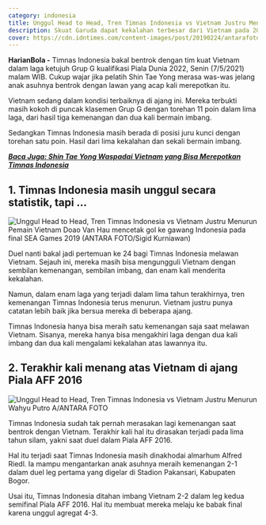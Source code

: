 ```yaml
---
category: indonesia
title: Unggul Head to Head, Tren Timnas Indonesia vs Vietnam Justru Menurun
description: Skuat Garuda dapat kekalahan terbesar dari Vietnam pada 2019
cover: https://cdn.idntimes.com/content-images/post/20190224/antarafoto-semifinal-indonesia-vietnam-240219-nym-1-d001a91e5d7650847c6bfcb04dd04719_600x400.jpg
---
```

**HarianBola -** Timnas Indonesia bakal bentrok dengan tim kuat Vietnam dalam laga ketujuh Grup G kualifikasi Piala Dunia 2022, Senin (7/5/2021) malam WIB. Cukup wajar jika pelatih Shin Tae Yong merasa was-was jelang anak asuhnya bentrok dengan lawan yang acap kali merepotkan itu.

Vietnam sedang dalam kondisi terbaiknya di ajang ini. Mereka terbukti masih kokoh di puncak klasemen Grup G dengan torehan 11 poin dalam lima laga, dari hasil tiga kemenangan dan dua kali bermain imbang. 

Sedangkan Timnas Indonesia masih berada di posisi juru kunci dengan torehan satu poin. Hasil dari lima kekalahan dan sekali bermain imbang.

***[Baca Juga: Shin Tae Yong Waspadai Vietnam yang Bisa Merepotkan Timnas Indonesia](https://www.idntimes.com/sport/soccer/ilyas-listianto-mujib-1/shin-tae-yong-waspadai-vietnam-yang-bisa-merepotkan-timnas-indonesia)***

## 1. Timnas Indonesia masih unggul secara statistik, tapi ...

![Unggul Head to Head, Tren Timnas Indonesia vs Vietnam Justru Menurun](https://cdn.idntimes.com/content-images/post/20191210/antarafoto-fina-timnas-u22-indonesia-melawan-vietnam-101219-sgd-1-a1eeda1b050d787feaeb9520d942c5f9.jpg)Pemain Vietnam Doao Van Hau mencetak gol ke gawang Indonesia pada final SEA Games 2019 (ANTARA FOTO/Sigid Kurniawan)

Duel nanti bakal jadi pertemuan ke 24 bagi Timnas Indonesia melawan Vietnam. Sejauh ini, mereka masih bisa mengungguli Vietnam dengan sembilan kemenangan, sembilan imbang, dan enam kali menderita kekalahan.

Namun, dalam enam laga yang terjadi dalam lima tahun terakhirnya, tren kemenangan Timnas Indonesia terus menurun. Vietnam justru punya catatan lebih baik jika bersua mereka di beberapa ajang. 

Timnas Indonesia hanya bisa meraih satu kemenangan saja saat melawan Vietnam. Sisanya, mereka hanya bisa mengakhiri laga dengan dua kali imbang dan dua kali mengalami kekalahan atas lawannya itu.

## 2. Terakhir kali menang atas Vietnam di ajang Piala AFF 2016

![Unggul Head to Head, Tren Timnas Indonesia vs Vietnam Justru Menurun](https://cdn.idntimes.com/content-images/post/20161221/antarafoto-jelang-final-putaran-kedua-piala-aff-161216-wpa-1-1482313948-38736-1de01b97fee847e13e530a8fe674e9af.jpg)Wahyu Putro A/ANTARA FOTO

Timnas Indonesia sudah tak pernah merasakan lagi kemenangan saat bentrok dengan Vietnam. Terakhir kali hal itu dirasakan terjadi pada lima tahun silam, yakni saat duel dalam Piala AFF 2016. 

Hal itu terjadi saat Timnas Indonesia masih dinakhodai almarhum Alfred Riedl. Ia mampu mengantarkan anak asuhnya meraih kemenangan 2-1 dalam duel leg pertama yang digelar di Stadion Pakansari, Kabupaten Bogor.

Usai itu, Timnas Indonesia ditahan imbang Vietnam 2-2 dalam leg kedua semifinal Piala AFF 2016. Hal itu membuat mereka melaju ke babak final karena unggul agregat 4-3.